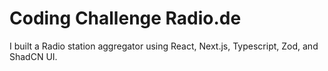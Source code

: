 # Coding Challenge Radio.de

I built a Radio station aggregator using React, Next.js, Typescript, Zod, and ShadCN UI. 